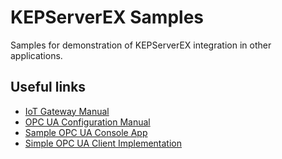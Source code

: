 # KEPServerEX Samples

Samples for demonstration of KEPServerEX integration in other applications.

## Useful links

* [IoT Gateway Manual](https://www.kepware.com/getattachment/c5c35697-8a91-4273-8077-b28fe5d60d8c/iot-gateway-manual.pdf)
* [OPC UA Configuration Manual](https://www.kepware.com/getattachment/de80e240-765e-451a-afce-640d413891c3/opc-ua-configuration-manager-manual.pdf)
* [Sample OPC UA Console App](https://github.com/OPCFoundation/UA-.NETStandard/tree/master/Applications/ConsoleReferenceClient)
* [Simple OPC UA Client Implementation](https://github.com/OPCFoundation/UA-.NETStandard/blob/master/Applications/ConsoleReferenceClient/UAClient.cs)